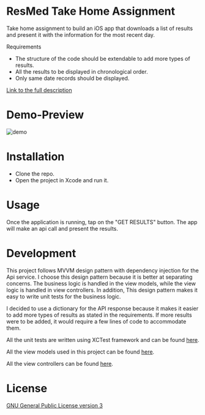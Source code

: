
# ResMed Take Home Assignment

Take home assignment to build an iOS app that downloads a list of results and present it with the information for the most recent day.

Requirements
- The structure of the code should be extendable to add more types of results.
- All the results to be displayed in chronological order.
- Only same date records should be displayed.

[Link to the full description](https://drive.google.com/file/d/1r7RCMgt1NChjHa6eLIwzJ08_FT5xaRzC/view?usp=sharing)

# Demo-Preview

![demo](https://j.gifs.com/NO7B7z.gif)

# Installation
- Clone the repo. 
- Open the project in Xcode and run it.

# Usage

Once the application is running, tap on the "GET RESULTS" button. The app will make an api call and present the results.

# Development
This project follows MVVM design pattern with dependency injection for the Api service. I choose this design pattern because it is better at separating concerns. The business logic is handled in the view models, while the view logic is handled in view controllers. In addition, This design pattern makes it easy to write unit tests for the business logic. 

I decided to use a dictionary for the API response because it makes it easier to add more types of results as stated in the requirements. If more results were to be added, it would require a few lines of code to accommodate them.

All the unit tests are written using XCTest framework and can be found [here](https://github.com/patcodefy/ResMedChallenge/tree/dev/ResMedChallenge/ResMedChallengeTests).

All the view models used in this project can be found [here](https://github.com/patcodefy/ResMedChallenge/tree/dev/ResMedChallenge/ResMedChallenge/ViewModels).

All the view controllers can be found [here](https://github.com/patcodefy/ResMedChallenge/tree/dev/ResMedChallenge/ResMedChallenge/ViewControllers).

# License

[GNU General Public License version 3](https://opensource.org/licenses/GPL-3.0)
